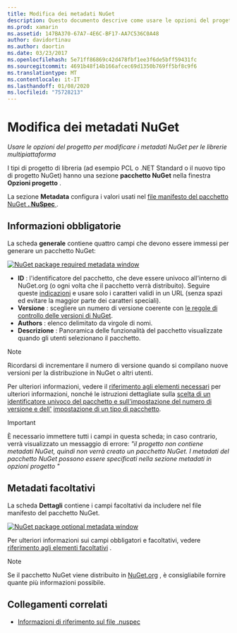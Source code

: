 ```yaml
---
title: Modifica dei metadati NuGet
description: Questo documento descrive come usare le opzioni del progetto per modificare i metadati NuGet per le librerie multipiattaforma. Vengono illustrati i metadati obbligatori e facoltativi.
ms.prod: xamarin
ms.assetid: 147BA370-67A7-4E6C-BF17-AA7C536C0A48
author: davidortinau
ms.author: daortin
ms.date: 03/23/2017
ms.openlocfilehash: 5e71ff86869c42d478fbf1ee3f6de5bff59431fc
ms.sourcegitcommit: 4691b48f14b166afcec69d1350b769ff5bf8c9f6
ms.translationtype: MT
ms.contentlocale: it-IT
ms.lasthandoff: 01/08/2020
ms.locfileid: "75728213"
---
```

# <a name="editing-nuget-metadata"></a>Modifica dei metadati NuGet

_Usare le opzioni del progetto per modificare i metadati NuGet per le librerie multipiattaforma_

I tipi di progetto di libreria (ad esempio PCL o .NET Standard o il nuovo tipo di progetto NuGet) hanno una sezione **pacchetto NuGet** nella finestra **Opzioni progetto** .

La sezione **Metadata** configura i valori usati nel [file manifesto del pacchetto NuGet **. NuSpec** ](https://docs.microsoft.com/nuget/create-packages/creating-a-package#the-role-and-structure-of-the-nuspec-file).

## <a name="required-information"></a>Informazioni obbligatorie

La scheda **generale** contiene quattro campi che devono essere immessi per generare un pacchetto NuGet:

[![](metadata-images/metadata-general-sml.png "NuGet package required metadata window")](metadata-images/metadata-general.png#lightbox)

- **ID** : l'identificatore del pacchetto, che deve essere univoco all'interno di NuGet.org (o ogni volta che il pacchetto verrà distribuito). Seguire queste [indicazioni](https://docs.microsoft.com/nuget/create-packages/creating-a-package#choosing-a-unique-package-identifier-and-setting-the-version-number) e usare solo i caratteri validi in un URL (senza spazi ed evitare la maggior parte dei caratteri speciali).
- **Versione** : scegliere un numero di versione coerente con [le regole di controllo delle versioni di NuGet](https://docs.microsoft.com/nuget/create-packages/dependency-versions).
- **Authors** : elenco delimitato da virgole di nomi.
- **Descrizione** : Panoramica delle funzionalità del pacchetto visualizzate quando gli utenti selezionano il pacchetto.

> [!NOTE]
> Ricordarsi di incrementare il numero di versione quando si compilano nuove versioni per la distribuzione in NuGet o altri utenti.

Per ulteriori informazioni, vedere il [riferimento agli elementi necessari](https://docs.microsoft.com/nuget/schema/nuspec#required-metadata-elements) per ulteriori informazioni, nonché le istruzioni dettagliate sulla [scelta di un identificatore univoco del pacchetto e sull'impostazione del numero di versione e dell'](https://docs.microsoft.com/nuget/create-packages/creating-a-package#choosing-a-unique-package-identifier-and-setting-the-version-number) [impostazione di un tipo di pacchetto](https://docs.microsoft.com/nuget/create-packages/creating-a-package#setting-a-package-type).

> [!IMPORTANT]
> È necessario immettere tutti i campi in questa scheda; in caso contrario, verrà visualizzato un messaggio di errore: _"il progetto non contiene metadati NuGet, quindi non verrà creato un pacchetto NuGet. I metadati del pacchetto NuGet possono essere specificati nella sezione metadati in opzioni progetto "_

## <a name="optional-metadata"></a>Metadati facoltativi

La scheda **Dettagli** contiene i campi facoltativi da includere nel file manifesto del pacchetto NuGet.

[![](metadata-images/metadata-detail-sml.png "NuGet package optional metadata window")](metadata-images/metadata-detail.png#lightbox)

Per ulteriori informazioni sui campi obbligatori e facoltativi, vedere [riferimento agli elementi facoltativi](https://docs.microsoft.com/nuget/schema/nuspec#optional-metadata-elements) .

> [!NOTE]
> Se il pacchetto NuGet viene distribuito in [NuGet.org](https://www.nuget.org) , è consigliabile fornire quante più informazioni possibile.

## <a name="related-links"></a>Collegamenti correlati

- [Informazioni di riferimento sul file .nuspec](https://docs.microsoft.com/nuget/schema/nuspec#general-form-and-schema)
